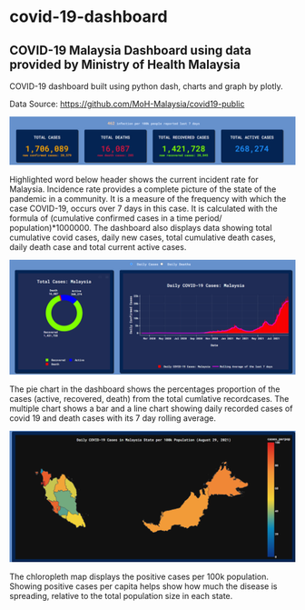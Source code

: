 # covid-19-dashboard

## COVID-19 Malaysia Dashboard using data provided by Ministry of Health Malaysia 

COVID-19 dashboard built using python dash, charts and graph by plotly. 

Data Source: https://github.com/MoH-Malaysia/covid19-public

![Alt text](https://github.com/aisyahrzk/covid-19-dashboard/blob/master/assets/covid.PNG?raw=true)

Highlighted word below header shows the current incident rate for Malaysia. Incidence rate provides a complete picture of the state of the pandemic in a community. It is a measure of the frequency with which the case COVID-19, occurs over 7 days in this case. It is calculated with the formula of (cumulative confirmed cases in a time period/ population)*1000000. The dashboard also displays data showing total cumulative covid cases, daily new cases, total cumulative death cases, daily death case and total current active cases.

![Alt text](https://github.com/aisyahrzk/covid-19-dashboard/blob/master/assets/graph.PNG?raw=true)

The pie chart in the dashboard shows the percentages proportion of the cases (active, recovered, death)  from the total cumlative recordcases. The multiple chart shows a bar and a line chart showing daily recorded cases of covid 19 and death cases with its 7 day rolling average.

![Alt text](https://github.com/aisyahrzk/covid-19-dashboard/blob/master/assets/map.PNG?raw=true)

The chloropleth map displays the positive cases per 100k population. Showing positive cases per capita helps show how much the disease is spreading, relative to the total population size in each state.
